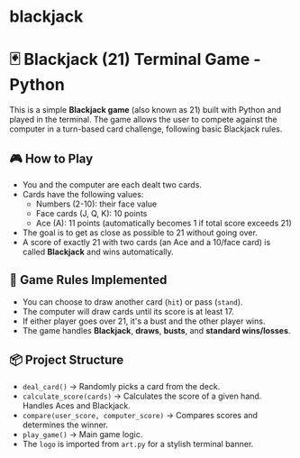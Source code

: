 # blackjack

# 🃏 Blackjack (21) Terminal Game - Python

This is a simple **Blackjack game** (also known as 21) built with Python and played in the terminal. The game allows the user to compete against the computer in a turn-based card challenge, following basic Blackjack rules.

## 🎮 How to Play

- You and the computer are each dealt two cards.
- Cards have the following values:
  - Numbers (2-10): their face value
  - Face cards (J, Q, K): 10 points
  - Ace (A): 11 points (automatically becomes 1 if total score exceeds 21)
- The goal is to get as close as possible to 21 without going over.
- A score of exactly 21 with two cards (an Ace and a 10/face card) is called **Blackjack** and wins automatically.

## 🧠 Game Rules Implemented

- You can choose to draw another card (`hit`) or pass (`stand`).
- The computer will draw cards until its score is at least 17.
- If either player goes over 21, it's a bust and the other player wins.
- The game handles **Blackjack**, **draws**, **busts**, and **standard wins/losses**.

## 📦 Project Structure

- `deal_card()` → Randomly picks a card from the deck.
- `calculate_score(cards)` → Calculates the score of a given hand. Handles Aces and Blackjack.
- `compare(user_score, computer_score)` → Compares scores and determines the winner.
- `play_game()` → Main game logic.
- The `logo` is imported from `art.py` for a stylish terminal banner.

